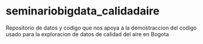 # seminariobigdata_calidadaire
Repositorio de datos y codigo que nos apoya a la demostraccion del codigo usado para la exploracion de datos de calidad del aire en Bogota

